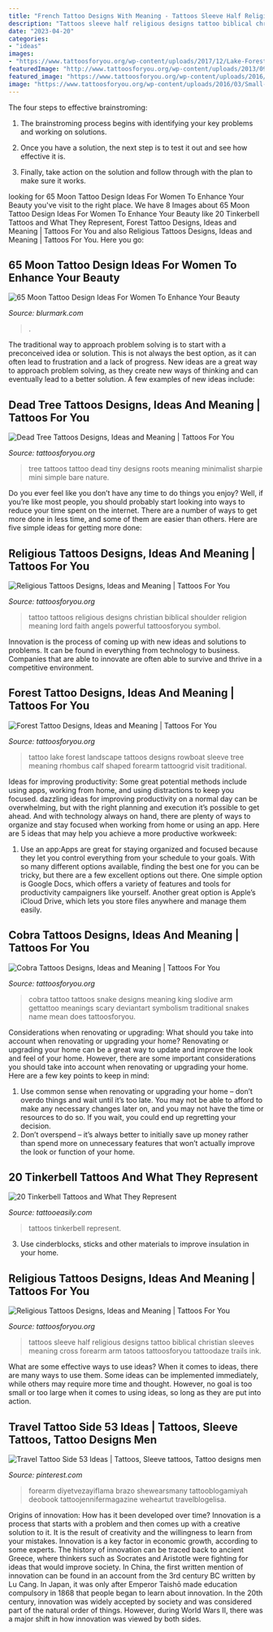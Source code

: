 ```yaml
---
title: "French Tattoo Designs With Meaning - Tattoos Sleeve Half Religious Designs Tattoo Biblical Christian Sleeves Meaning Cross Forearm Arm Tatoos Tattoosforyou Tattoodaze Trails Ink"
description: "Tattoos sleeve half religious designs tattoo biblical christian sleeves meaning cross forearm arm tatoos tattoosforyou tattoodaze trails ink"
date: "2023-04-20"
categories:
- "ideas"
images:
- "https://www.tattoosforyou.org/wp-content/uploads/2017/12/Lake-Forest-Tattoo.jpg"
featuredImage: "http://www.tattoosforyou.org/wp-content/uploads/2013/09/Pictures-of-Religious-Tattoos.jpg"
featured_image: "https://www.tattoosforyou.org/wp-content/uploads/2016/03/Small-Dead-Tree-Tattoo-225x300.jpg"
image: "https://www.tattoosforyou.org/wp-content/uploads/2016/03/Small-Dead-Tree-Tattoo-225x300.jpg"
---
```



The four steps to effective brainstroming:
1. The brainstroming process begins with identifying your key problems and working on solutions.
2. Once you have a solution, the next step is to test it out and see how effective it is.

3. Finally, take action on the solution and follow through with the plan to make sure it works.

	

		
looking for 65 Moon Tattoo Design Ideas For Women To Enhance Your Beauty you've visit to the right place. We have 8 Images about 65 Moon Tattoo Design Ideas For Women To Enhance Your Beauty like 20 Tinkerbell Tattoos and What They Represent, Forest Tattoo Designs, Ideas and Meaning | Tattoos For You and also Religious Tattoos Designs, Ideas and Meaning | Tattoos For You. Here you go:
		
    
## 65 Moon Tattoo Design Ideas For Women To Enhance Your Beauty

<img loading=lazy src="https://www.blurmark.com/wp-content/uploads/2017/03/Lace-Moon-Tattoo.jpg" onerror="this.onerror=null;this.src='https://tse1.mm.bing.net/th?id=OIP.lmk2PD66TnL-OaWsn_L_YAHaKG&amp;pid=15.1';" alt="65 Moon Tattoo Design Ideas For Women To Enhance Your Beauty">

_Source: blurmark.com_

>. 

	

The traditional way to approach problem solving is to start with a preconceived idea or solution. This is not always the best option, as it can often lead to frustration and a lack of progress. New ideas are a great way to approach problem solving, as they create new ways of thinking and can eventually lead to a better solution. A few examples of new ideas include:

    
## Dead Tree Tattoos Designs, Ideas And Meaning | Tattoos For You

<img loading=lazy src="https://www.tattoosforyou.org/wp-content/uploads/2016/03/Small-Dead-Tree-Tattoo-225x300.jpg" onerror="this.onerror=null;this.src='https://tse4.mm.bing.net/th?id=OIP.CpsPza2rJ-k7grKV8kTMiAAAAA&amp;pid=15.1';" alt="Dead Tree Tattoos Designs, Ideas and Meaning | Tattoos For You">

_Source: tattoosforyou.org_

>tree tattoos tattoo dead tiny designs roots meaning minimalist sharpie mini simple bare nature. 

	

Do you ever feel like you don’t have any time to do things you enjoy? Well, if you’re like most people, you should probably start looking into ways to reduce your time spent on the internet. There are a number of ways to get more done in less time, and some of them are easier than others. Here are five simple ideas for getting more done: 
    
## Religious Tattoos Designs, Ideas And Meaning | Tattoos For You

<img loading=lazy src="http://www.tattoosforyou.org/wp-content/uploads/2013/09/Religious-Tattoo-Designs-For-Men-764x1024.jpg" onerror="this.onerror=null;this.src='https://tse4.mm.bing.net/th?id=OIP.xOn1c8wnxqDBKsMxuWXgvgHaJ7&amp;pid=15.1';" alt="Religious Tattoos Designs, Ideas and Meaning | Tattoos For You">

_Source: tattoosforyou.org_

>tattoo tattoos religious designs christian biblical shoulder religion meaning lord faith angels powerful tattoosforyou symbol. 

	

Innovation is the process of coming up with new ideas and solutions to problems. It can be found in everything from technology to business. Companies that are able to innovate are often able to survive and thrive in a competitive environment.

    
## Forest Tattoo Designs, Ideas And Meaning | Tattoos For You

<img loading=lazy src="https://www.tattoosforyou.org/wp-content/uploads/2017/12/Lake-Forest-Tattoo.jpg" onerror="this.onerror=null;this.src='https://tse3.mm.bing.net/th?id=OIP.zYrk5sEhRnPzW5M7n-VIZQHaKX&amp;pid=15.1';" alt="Forest Tattoo Designs, Ideas and Meaning | Tattoos For You">

_Source: tattoosforyou.org_

>tattoo lake forest landscape tattoos designs rowboat sleeve tree meaning rhombus calf shaped forearm tattoogrid visit traditional. 

	

Ideas for improving productivity: Some great potential methods include using apps, working from home, and using distractions to keep you focused.
dazzling ideas for improving productivity on a normal day can be overwhelming, but with the right planning and execution it’s possible to get ahead. And with technology always on hand, there are plenty of ways to organize and stay focused when working from home or using an app. Here are 5 ideas that may help you achieve a more productive workweek:
1. Use an app:Apps are great for staying organized and focused because they let you control everything from your schedule to your goals. With so many different options available, finding the best one for you can be tricky, but there are a few excellent options out there. One simple option is Google Docs, which offers a variety of features and tools for productivity campaigners like yourself. Another great option is Apple’s iCloud Drive, which lets you store files anywhere and manage them easily.

    
## Cobra Tattoos Designs, Ideas And Meaning | Tattoos For You

<img loading=lazy src="https://www.tattoosforyou.org/wp-content/uploads/2016/03/Tattoo-Cobra.jpg" onerror="this.onerror=null;this.src='https://tse4.mm.bing.net/th?id=OIP.qmjHk7GfglGZDI-R8UT23AHaMG&amp;pid=15.1';" alt="Cobra Tattoos Designs, Ideas and Meaning | Tattoos For You">

_Source: tattoosforyou.org_

>cobra tattoo tattoos snake designs meaning king slodive arm gettattoo meanings scary deviantart symbolism traditional snakes name mean does tattoosforyou. 

	

Considerations when renovating or upgrading: What should you take into account when renovating or upgrading your home?
Renovating or upgrading your home can be a great way to update and improve the look and feel of your home. However, there are some important considerations you should take into account when renovating or upgrading your home. Here are a few key points to keep in mind: 
1. Use common sense when renovating or upgrading your home – don’t overdo things and wait until it’s too late. You may not be able to afford to make any necessary changes later on, and you may not have the time or resources to do so. If you wait, you could end up regretting your decision. 
2. Don’t overspend – it’s always better to initially save up money rather than spend more on unnecessary features that won’t actually improve the look or function of your home.

    
## 20 Tinkerbell Tattoos And What They Represent

<img loading=lazy src="http://www.tattooeasily.com/wp-content/uploads/2014/01/Tinkerbell-Tattoos.jpg" onerror="this.onerror=null;this.src='https://tse3.mm.bing.net/th?id=OIP.7suSBT2QLK4cU4xZTTzlkgHaJ4&amp;pid=15.1';" alt="20 Tinkerbell Tattoos and What They Represent">

_Source: tattooeasily.com_

>tattoos tinkerbell represent. 

	

3. Use cinderblocks, sticks and other materials to improve insulation in your home.

    
## Religious Tattoos Designs, Ideas And Meaning | Tattoos For You

<img loading=lazy src="http://www.tattoosforyou.org/wp-content/uploads/2013/09/Pictures-of-Religious-Tattoos.jpg" onerror="this.onerror=null;this.src='https://tse3.mm.bing.net/th?id=OIP.7zVzKlnOgw2M28hXrsA2OQHaJ3&amp;pid=15.1';" alt="Religious Tattoos Designs, Ideas and Meaning | Tattoos For You">

_Source: tattoosforyou.org_

>tattoos sleeve half religious designs tattoo biblical christian sleeves meaning cross forearm arm tatoos tattoosforyou tattoodaze trails ink. 

	

What are some effective ways to use ideas?
When it comes to ideas, there are many ways to use them. Some ideas can be implemented immediately, while others may require more time and thought. However, no goal is too small or too large when it comes to using ideas, so long as they are put into action.

    
## Travel Tattoo Side 53 Ideas | Tattoos, Sleeve Tattoos, Tattoo Designs Men

<img loading=lazy src="https://i.pinimg.com/736x/84/15/b7/8415b7328ae89de862608324ea61d109.jpg" onerror="this.onerror=null;this.src='https://tse4.mm.bing.net/th?id=OIP.7q3lkIzaYjzltUix6ZzNZQAAAA&amp;pid=15.1';" alt="Travel Tattoo Side 53 Ideas | Tattoos, Sleeve tattoos, Tattoo designs men">

_Source: pinterest.com_

>forearm diyetvezayiflama brazo shewearsmany tattooblogamiyah deobook tattoojennifermagazine weheartut travelblogelisa. 

	

Origins of innovation: How has it been developed over time?
Innovation is a process that starts with a problem and then comes up with a creative solution to it. It is the result of creativity and the willingness to learn from your mistakes. Innovation is a key factor in economic growth, according to some experts. The history of innovation can be traced back to ancient Greece, where thinkers such as Socrates and Aristotle were fighting for ideas that would improve society. In China, the first written mention of innovation can be found in an account from the 3rd century BC written by Lu Cang. In Japan, it was only after Emperor Taishō made education compulsory in 1868 that people began to learn about innovation. In the 20th century, innovation was widely accepted by society and was considered part of the natural order of things. However, during World Wars II, there was a major shift in how innovation was viewed by both sides.

